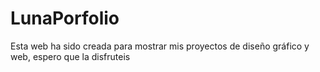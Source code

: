 # LunaPorfolio
 Esta web ha sido creada para mostrar mis proyectos de diseño gráfico y web, espero que la disfruteis
